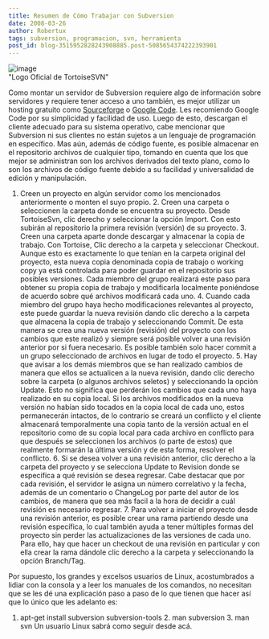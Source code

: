 ```yaml
---
title: Resumen de Cómo Trabajar con Subversion
date: 2008-03-26
author: Robertux
tags: subversion, programacion, svn, herramienta
post_id: blog-3515952828243908885.post-5085654374222393901
---
```


![image](https://bp1.blogger.com/_jH77WNrMVRA/R-q1yPa908I/AAAAAAAAAw8/w8OgPWy2XVg/s320/tortoisesvn_logo_hor468x64.PNG)    
"Logo Oficial de
TortoiseSVN"

Como montar un servidor de Subversion requiere algo de información sobre servidores y requiere tener acceso a uno también, es mejor utilizar un hosting gratuito como [Sourceforge](https://sourceforge.net/) o [Google Code](https://code.google.com/hosting/). Les recomiendo Google Code por su simplicidad y facilidad de uso. Luego de esto, descargan el cliente adecuado para su sistema operativo, cabe mencionar que Subversion ni sus clientes no están sujetos a un lenguaje de programación en específico. Mas aún, además de código fuente, es posible almacenar en el repositorio archivos de cualquier tipo, tomando en cuenta que los que mejor se administran son los archivos derivados del texto plano, como lo son los archivos de código fuente debido a su facilidad y universalidad de edición y manipulación.

1. Creen un proyecto en algún servidor como los mencionados anteriormente o monten el suyo propio. 2. Creen una carpeta o seleccionen la carpeta donde se encuentra su proyecto. Desde TortoiseSvn, clic derecho y seleccionar la opción Import. Con esto subirán al repositorio la primera revisión (versión) de su proyecto. 3. Creen una carpeta aparte donde descargar y almacenar la copia de trabajo. Con Tortoise, Clic derecho a la carpeta y seleccionar Checkout. Aunque esto es exactamente lo que tenían en la carpeta original del proyecto, esta nueva copia denominada copia de trabajo o working copy ya está controlada para poder guardar en el repositorio sus posibles versiones. Cada miembro del grupo realizará este paso para obtener su propia copia de trabajo y modificarla localmente poniéndose de acuerdo sobre qué archivos modificará cada uno. 4. Cuando cada miembro del grupo haya hecho modificaciones relevantes al proyecto, este puede guardar la nueva revisión dando clic derecho a la carpeta que almacena la copia de trabajo y seleccionando Commit. De esta manera se crea una nueva versión (revisión) del proyecto con los cambios que este realizó y siempre será posible volver a una revisión anterior por si fuera necesario. Es posible también solo hacer commit a un grupo seleccionado de archivos en lugar de todo el proyecto. 5. Hay que avisar a los demás miembros que se han realizado cambios de manera que ellos se actualicen a la nueva revisión, dando clic derecho sobre la carpeta (o algunos archivos seletos) y seleccionando la opción Update. Esto no significa que perderán los cambios que cada uno haya realizado en su copia local. Si los archivos modificados en la nueva versión no habían sido tocados en la copia local de cada uno, estos permanecerán intactos, de lo contrario se creará un conflicto y el cliente almacenará temporalmente una copia tanto de la versión actual en el repositorio como de su copia local para cada archivo en conflicto para que después se seleccionen los archivos (o parte de estos) que realmente formarán la última versión y de esta forma, resolver el conflicto. 6. Si se desea volver a una revisión anterior, clic derecho a la carpeta del proyecto y se selecciona Update to Revision donde se especifica a qué revisión se desea regresar. Cabe destacar que por cada revisión, el servidor le asigna un número correlativo y la fecha, además de un comentario o ChangeLog por parte del autor de los cambios, de manera que sea más facil a la hora de decidir a cuál revisión es necesario regresar. 7. Para volver a iniciar el proyecto desde una revisión anterior, es posible crear una rama partiendo desde una revisión específica, lo cual también ayuda a tener múltiples formas del proyecto sin perder las actualizaciones de las versiones de cada uno. Para ello, hay que hacer un checkout de una revisión en particular y con ella crear la rama dándole clic derecho a la carpeta y seleccionando la opción Branch/Tag.

Por supuesto, los grandes y excelsos usuarios de Linux, acostumbrados a lidiar con la consola y a leer los manuales de los comandos, no necesitan que se les dé una explicación paso a paso de lo que tienen que hacer así que lo único que les adelanto es:

1. apt-get install subversion subversion-tools 2. man subversion 3. man svn Un usuario Linux sabrá como seguir desde acá.
